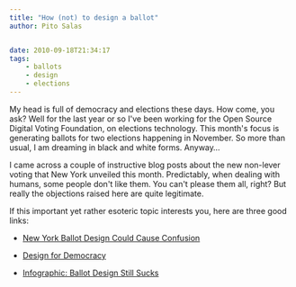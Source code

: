 ```yaml
---
title: "How (not) to design a ballot"
author: Pito Salas


date: 2010-09-18T21:34:17
tags:
    - ballots
    - design
    - elections
---
```




My head is full of democracy and elections these days. How come, you ask? Well
for the last year or so I've been working for the Open Source Digital Voting
Foundation, on elections technology. This month's focus is generating ballots
for two elections happening in November. So more than usual, I am dreaming in
black and white forms. Anyway…

I came across a couple of instructive blog posts about the new non-lever
voting that New York unveiled this month. Predictably, when dealing with
humans, some people don't like them. You can't please them all, right? But
really the objections raised here are quite legitimate.

If this important yet rather esoteric topic interests you, here are three good
links:

  * [New York Ballot Design Could Cause Confusion](<http://beta.wnyc.org/articles/its-free-country/2010/sep/07/new-nyc-ballot-could-cause-confusion/#document/p1/a12>)

  * [Design for Democracy](<http://www.aiga.org/content.cfm/design-for-democracy>)

  * [Infographic: Ballot Design Still Sucks](<http://www.fastcodesign.com/1662299/infographic-ballot-design-still-sucks-lets-count-the-ways>)


